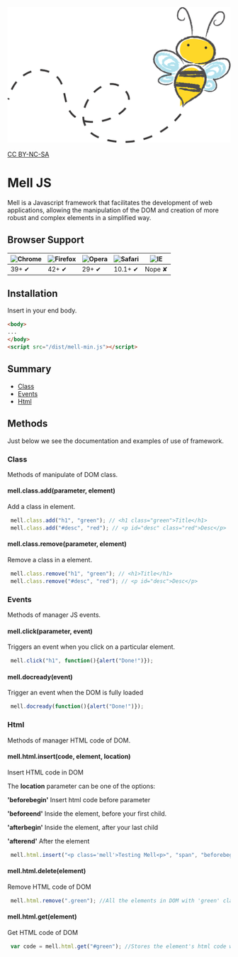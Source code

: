 ![Bee](bee.png)

[CC BY-NC-SA](http://creativecommons.org/licenses/by-nc-sa/2.0/)

# Mell JS

Mell is a Javascript framework that facilitates the development of web applications, allowing the manipulation of the DOM and creation of more robust and complex elements in a simplified way.

## Browser Support

![Chrome](https://cloud.githubusercontent.com/assets/398893/3528328/23bc7bc4-078e-11e4-8752-ba2809bf5cce.png) | ![Firefox](https://cloud.githubusercontent.com/assets/398893/3528329/26283ab0-078e-11e4-84d4-db2cf1009953.png) | ![Opera](https://cloud.githubusercontent.com/assets/398893/3528330/27ec9fa8-078e-11e4-95cb-709fd11dac16.png) | ![Safari](https://cloud.githubusercontent.com/assets/398893/3528331/29df8618-078e-11e4-8e3e-ed8ac738693f.png) | ![IE](https://cloud.githubusercontent.com/assets/398893/3528325/20373e76-078e-11e4-8e3a-1cb86cf506f0.png) |
--- | --- | --- | --- | --- |
39+ ✔ | 42+ ✔ | 29+ ✔ | 10.1+ ✔ | Nope ✘ |

## Installation

Insert in your end body.

```html
<body>
...
</body>
<script src="/dist/mell-min.js"></script>
```

## Summary

- [Class](#user-content-class) 
- [Events](#user-content-events)
- [Html](#user-content-html)

## Methods

Just below we see the documentation and examples of use of framework.

### Class

Methods of manipulate of DOM class.

#### mell.class.add(parameter, element)

Add a class in element.

```js
 mell.class.add("h1", "green"); // <h1 class="green">Title</h1>
 mell.class.add("#desc", "red"); // <p id="desc" class="red">Desc</p>
```

#### mell.class.remove(parameter, element)

Remove a class in a element.

```js
 mell.class.remove("h1", "green"); // <h1>Title</h1>
 mell.class.remove("#desc", "red"); // <p id="desc">Desc</p>
```

### Events

Methods of manager JS events.

#### mell.click(parameter, event)

Triggers an event when you click on a particular element.

```js
 mell.click("h1", function(){alert("Done!")}); 
```

#### mell.docready(event)

Trigger an event when the DOM is fully loaded

```js
 mell.docready(function(){alert("Done!")}); 
```

### Html

Methods of manager HTML code of DOM.

#### mell.html.insert(code, element, location)

Insert HTML code in DOM

The **location** parameter can be one of the options:

**'beforebegin'** 
Insert html code before parameter

**'beforeend'**
Inside the element, before your first child.

**'afterbegin'**
Inside the element, after your last child

**'afterend'**
After the element

```js
 mell.html.insert("<p class='mell'>Testing Mell<p>", "span", "beforebegin"); //<span><p class='mell'>Testing Mell</p><p>This is Mell JS</p><span>
```
#### mell.html.delete(element)

Remove HTML code of DOM

```js
 mell.html.remove(".green"); //All the elements in DOM with 'green' class will be removed
```

#### mell.html.get(element)

Get HTML code of DOM

```js
 var code = mell.html.get("#green"); //Stores the element's html code with id 'green' in the variable
```



